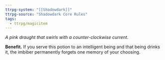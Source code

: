 ```yaml
---
ttrpg-system: "[[Shadowdark]]"
ttrpg-source: "Shadowdark Core Rules"
tags:
  - ttrpg/magicitem
---
```

*A pink draught that swirls with a counter-clockwise current.*

**Benefit.** If you serve this potion to an intelligent being and that being drinks it, the imbiber permanently forgets one memory of your choosing.
